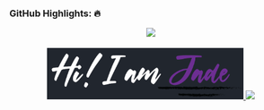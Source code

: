 
### GitHub Highlights: :fire:
<div align="center">
  <a href="https://commits.top/philippines_public.html" target="_blank">
      <img src="https://github-readme-streak-stats.herokuapp.com/?user=jade-banares&theme=buefy-dark&hide_border=true&date_format=M%20j%5B%2C%20Y%5D" />
  </a>
</div>
<br>
<div align="center">
  <a href="#" target="_blank">
     <img src="HsdjdhclawIDU.png" width="350" />
    <img src="https://github.githubassets.com/images/mona-loading-dimmed.gif" />
  </a>
</div>
